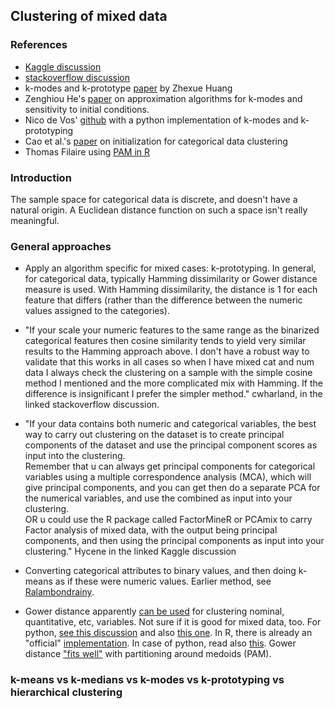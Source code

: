 ## Clustering of mixed data

### References

- [Kaggle discussion](https://www.kaggle.com/general/19741)
- [stackoverflow discussion](https://datascience.stackexchange.com/questions/22/k-means-clustering-for-mixed-numeric-and-categorical-data)
- k-modes and k-prototype [paper](https://pdfs.semanticscholar.org/d42b/b5ad2d03be6d8fefa63d25d02c0711d19728.pdf) by Zhexue Huang
- Zenghiou He's [paper](https://arxiv.org/ftp/cs/papers/0603/0603120.pdf) on approximation algorithms for k-modes and sensitivity to initial conditions.
- Nico de Vos' [github](https://github.com/nicodv/kmodes) with a python implementation of k-modes and k-prototyping 
- Cao et al.'s [paper](http://citeseerx.ist.psu.edu/viewdoc/download?doi=10.1.1.474.8181&rep=rep1&type=pdf) on initialization for categorical data clustering  
- Thomas Filaire using [PAM in R](https://towardsdatascience.com/clustering-on-mixed-type-data-8bbd0a2569c3)

### Introduction

The sample space for categorical data is discrete, and doesn't have a natural origin. A Euclidean distance function on such a space isn't really meaningful.

### General approaches

- Apply an algorithm specific for mixed cases: k-prototyping. In general, for categorical data, typically Hamming dissimilarity or Gower distance measure is used. With Hamming dissimilarity, the distance is 1 for each feature that differs (rather than the difference between the numeric values assigned to the categories).

- "If your scale your numeric features to the same range as the binarized categorical features then cosine similarity tends to yield very similar results to the Hamming approach above. I don't have a robust way to validate that this works in all cases so when I have mixed cat and num data I always check the clustering on a sample with the simple cosine method I mentioned and the more complicated mix with Hamming. If the difference is insignificant I prefer the simpler method." cwharland, in the linked stackoverflow discussion.

- "If your data contains both numeric and categorical variables, the best way to carry out clustering on the dataset is to create principal components of the dataset and use the principal component scores as input into the clustering.<br>
Remember that u can always get principal components for categorical variables using a multiple correspondence analysis (MCA), which will give principal components, and you can get then do a separate PCA for the numerical variables, and use the combined as input into your clustering.<br>
OR u could use the R package called FactorMineR or PCAmix to carry Factor analysis of mixed data, with the output being principal components, and then using the principal components as input into your clustering." Hycene in the linked Kaggle discussion

- Converting categorical attributes to binary values, and then doing k-means as if these were numeric values. Earlier method, see [Ralambondrainy](https://www.sciencedirect.com/science/article/abs/pii/016786559500075R).

- Gower distance apparently [can be used](https://stats.stackexchange.com/questions/15287/hierarchical-clustering-with-mixed-type-data-what-distance-similarity-to-use) for clustering nominal, quantitative, etc, variables. Not sure if it is good for mixed data, too. For python, [see this discussion](https://stackoverflow.com/questions/26387662/python-equivalent-of-daisy-in-the-cluster-package-of-r) and also [this one](https://github.com/scikit-learn/scikit-learn/issues/5884). In R, there is already an "official" [implementation](https://stats.stackexchange.com/questions/15287/hierarchical-clustering-with-mixed-type-data-what-distance-similarity-to-use). In case of python, read also [this](https://stackoverflow.com/questions/18952587/use-distance-matrix-in-scipy-cluster-hierarchy-linkage). Gower distance ["fits well"](https://towardsdatascience.com/clustering-on-mixed-type-data-8bbd0a2569c3) with partitioning around medoids (PAM).

### k-means vs k-medians vs k-modes vs k-prototyping vs hierarchical clustering


